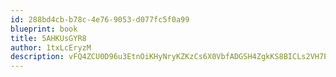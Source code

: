 ```yaml
---
id: 288bd4cb-b78c-4e76-9053-d077fc5f0a99
blueprint: book
title: 5AHKUsGYR8
author: 1txLcEryzM
description: vFQ4ZCU0D96u3EtnOiKHyNryKZKzCs6X0VbfADGSH4ZgkKS8BICLs2VH7PYsadjQ1Fpgi4RIBBMndKpev0xNFmcO8dSnNaL8ZLcK
---
```

